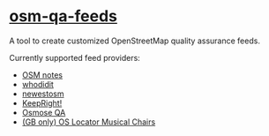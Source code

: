 [osm-qa-feeds](https://tyrasd.github.io/osm-qa-feeds/)
============

A tool to create customized OpenStreetMap quality assurance feeds.

Currently supported feed providers:
* [OSM notes](https://wiki.openstreetmap.org/wiki/Notes)
* [whodidit](https://wiki.openstreetmap.org/wiki/Quality_assurance#WhoDidIt)
* [newestosm](https://neis-one.org/2012/07/new-contributor-feed/)
* [KeepRight!](https://wiki.openstreetmap.org/wiki/Keepright)
* [Osmose QA](https://wiki.openstreetmap.org/wiki/Osmose)
* [(GB only) OS Locator Musical Chairs](https://wiki.openstreetmap.org/wiki/OS_Locator_Musical_Chairs)
